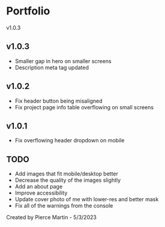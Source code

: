 # Portfolio

v1.0.3

## v1.0.3

* Smaller gap in hero on smaller screens
* Description meta tag updated

## v1.0.2

* Fix header button being misaligned
* Fix project page info table overflowing on small screens

## v1.0.1

* Fix overflowing header dropdown on mobile

## TODO

* Add images that fit mobile/desktop better
* Decrease the quality of the images slightly
* Add an about page
* Improve accessibility
* Update cover photo of me with lower-res and better mask
* Fix all of the warnings from the console

Created by Pierce Martin - 5/3/2023
